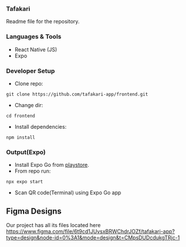 ### Tafakari
Readme file for the repository.  

### Languages & Tools
- React Native (JS)
- Expo

### Developer Setup
- Clone repo:
```
git clone https://github.com/tafakari-app/frontend.git
```
- Change dir:
```
cd frontend
```
- Install dependencies:
```
npm install
```

### Output(Expo)
- Install Expo Go from [playstore](https://play.google.com/store/apps/details?id=host.exp.exponent).
- From repo run:
```
npx expo start
```
- Scan QR code(Terminal) using Expo Go app


## Figma Designs
Our project has all its files located here 
https://www.figma.com/file/6t9cd1JUvsxBRWChdrJOZf/tafakari-app?type=design&node-id=0%3A1&mode=design&t=CMpsDUDcdukgTRjc-1
